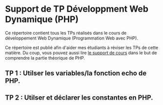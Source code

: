 # Support de TP Développment Web Dynamique (PHP)

Ce répertoire contient tous les TPs réalisés dans le cours de développement Web Dynamique (Programmation Web avec PHP).

Ce répertoire est publié afin d'aider mes étudiants à réviser les TPs de cette matière. Du coup, vous pouvez aussi lire [le support de cours](https://fr.slideshare.net/adieng/php1-les-fondamentaux?fbclid=IwAR1MrLmq2x9TT40JgVZRmQmb_lTVLsLTSWlucPELtSCEN5Fz_9p2Sheicv4) dans le but de comprendre la partie théorique de PHP. 

## TP 1 : Utilser les variables/la fonction echo de PHP.
## TP 2 : Utilser et déclarer les constantes en PHP.


